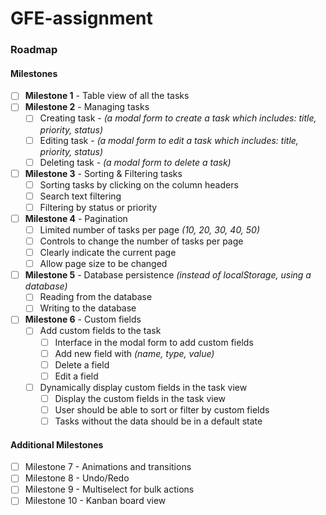 # GFE-assignment

### Roadmap

#### Milestones

- [ ] **Milestone 1** - Table view of all the tasks
- [ ] **Milestone 2** - Managing tasks
  - [ ] Creating task - *(a modal form to create a task which includes: title, priority, status)*
  - [ ] Editing task - *(a modal form to edit a task which includes: title, priority, status)*
  - [ ] Deleting task - *(a modal form to delete a task)*
- [ ] **Milestone 3** - Sorting & Filtering tasks
  - [ ] Sorting tasks by clicking on the column headers
  - [ ] Search text filtering
  - [ ] Filtering by status or priority
- [ ] **Milestone 4** - Pagination
  - [ ] Limited number of tasks per page *(10, 20, 30, 40, 50)*
  - [ ] Controls to change the number of tasks per page
  - [ ] Clearly indicate the current page
  - [ ] Allow page size to be changed
- [ ] **Milestone 5** - Database persistence *(instead of localStorage, using a database)*
  - [ ] Reading from the database
  - [ ] Writing to the database
- [ ] **Milestone 6** - Custom fields
  - [ ] Add custom fields to the task
    - [ ] Interface in the modal form to add custom fields
    - [ ] Add new field with *(name, type, value)*
    - [ ] Delete a field
    - [ ] Edit a field
  - [ ] Dynamically display custom fields in the task view
    - [ ] Display the custom fields in the task view
    - [ ] User should be able to sort or filter by custom fields
    - [ ] Tasks without the data should be in a default state

#### Additional Milestones

- [ ] Milestone 7 - Animations and transitions
- [ ] Milestone 8 - Undo/Redo
- [ ] Milestone 9 - Multiselect for bulk actions
- [ ] Milestone 10 - Kanban board view
